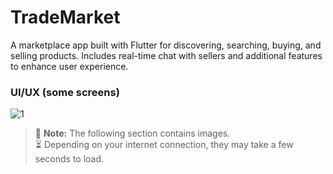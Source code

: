 # TradeMarket

A marketplace app built with Flutter for discovering, searching, buying, and selling products. Includes real-time chat with sellers and additional features to enhance user experience.


### UI/UX (some screens)

![1](https://github.com/SellamiWalid/trademarket_app/assets/119450519/56456bf9-3b04-4319-a4a1-2076123ff01b)

> 📸 **Note:** The following section contains images.  
> ⏳ Depending on your internet connection, they may take a few seconds to load.
